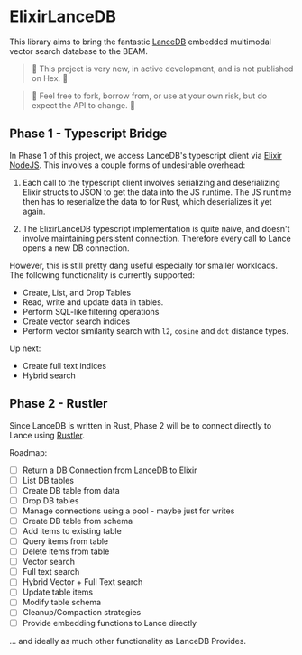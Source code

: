 # ElixirLanceDB

This library aims to bring the fantastic [LanceDB](https://lancedb.github.io/lancedb/) embedded multimodal vector search database to the BEAM.

> 🚧 This project is very new, in active development, and is not published on Hex. 🚧

> 🚧 Feel free to fork, borrow from, or use at your own risk, but do expect the API to change. 🚧


## Phase 1 - Typescript Bridge

In Phase 1 of this project, we access LanceDB's typescript client via [Elixir NodeJS](https://hexdocs.pm/nodejs/readme.html). This involves a couple forms of undesirable overhead:

1. Each call to the typescript client involves serializing and deserializing Elixir structs to JSON to get the data into the JS runtime. The JS runtime then has to reserialize the data to for Rust, which deserializes it yet again.

2. The ElixirLanceDB typescript implementation is quite naive, and doesn't involve maintaining persistent connection. Therefore every call to Lance opens a new DB connection.

However, this is still pretty dang useful especially for smaller workloads. The following functionality is currently supported:

- Create, List, and Drop Tables
- Read, write and update data in tables.
- Perform SQL-like filtering operations 
- Create vector search indices
- Perform vector similarity search with `l2`, `cosine` and `dot` distance types. 

Up next:
- Create full text indices
- Hybrid search

## Phase 2 - Rustler

Since LanceDB is written in Rust, Phase 2 will be to connect directly to Lance using [Rustler](https://github.com/rusterlium/rustler). 

Roadmap:

- [ ] Return a DB Connection from LanceDB to Elixir
- [ ] List DB tables
- [ ] Create DB table from data
- [ ] Drop DB tables
- [ ] Manage connections using a pool - maybe just for writes
- [ ] Create DB table from schema
- [ ] Add items to existing table
- [ ] Query items from table
- [ ] Delete items from table
- [ ] Vector search
- [ ] Full text search
- [ ] Hybrid Vector + Full Text search
- [ ] Update table items
- [ ] Modify table schema 
- [ ] Cleanup/Compaction strategies
- [ ] Provide embedding functions to Lance directly

... and ideally as much other functionality as LanceDB Provides.

<!-- ## Installation -->


<!-- If [available in Hex](https://hex.pm/docs/publish), the package can be installed
by adding `elixir_lancedb` to your list of dependencies in `mix.exs`:

```elixir
def deps do
  [
    {:elixir_lancedb, "~> 0.1.0"}
  ]
end
```

Documentation can be generated with [ExDoc](https://github.com/elixir-lang/ex_doc)
and published on [HexDocs](https://hexdocs.pm). Once published, the docs can
be found at <https://hexdocs.pm/elixir_lancedb>.
 -->
